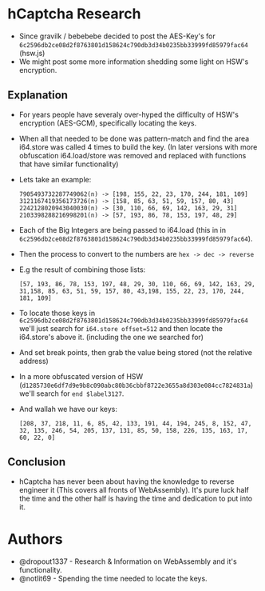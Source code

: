 # hCaptcha Research
- Since gravilk / bebebebe decided to post the AES-Key's for `6c2596db2ce08d2f8763801d158624c790db3d34b0235bb33999fd85979fac64` (hsw.js)
- We might post some more information shedding some light on HSW's encryption.

## Explanation
- For years people have severaly over-hyped the difficulty of HSW's encryption (AES-GCM), specifically locating the keys.
- When all that needed to be done was pattern-match and find the area i64.store was called 4 times to build the key. (In later versions with more obfuscation i64.load/store was removed and replaced with functions that have similar functionality)

- Lets take an example:
  ```
  7905493732287749062(n) -> [198, 155, 22, 23, 170, 244, 181, 109]
  3121167419356173726(n) -> [158, 85, 63, 51, 59, 157, 80, 43]
  2242128020943040030(n) -> [30, 110, 66, 69, 142, 163, 29, 31]
  2103398288216998201(n) -> [57, 193, 86, 78, 153, 197, 48, 29]
  ```
- Each of the Big Integers are being passed to i64.load (this in in `6c2596db2ce08d2f8763801d158624c790db3d34b0235bb33999fd85979fac64`).
- Then the process to convert to the numbers are `hex -> dec -> reverse`
- E.g the result of combining those lists:
  ```
  [57, 193, 86, 78, 153, 197, 48, 29, 30, 110, 66, 69, 142, 163, 29, 31,158, 85, 63, 51, 59, 157, 80, 43,198, 155, 22, 23, 170, 244, 181, 109]
  ```

- To locate those keys in `6c2596db2ce08d2f8763801d158624c790db3d34b0235bb33999fd85979fac64` we'll just search for `i64.store offset=512` and then locate the i64.store's above it. (including the one we searched for)
- And set break points, then grab the value being stored (not the relative address)

- In a more obfuscated version of HSW (`d1285730e6df7d9e9b8c090abc80b36cbbf8722e3655a8d303e084cc7824831a`) we'll search for `end $label3127`.
- And wallah we have our keys:
  ```
  [208, 37, 218, 11, 6, 85, 42, 133, 191, 44, 194, 245, 8, 152, 47, 32, 135, 246, 54, 205, 137, 131, 85, 50, 158, 226, 135, 163, 17, 60, 22, 0]
  ```

## Conclusion
- hCaptcha has never been about having the knowledge to reverse engineer it (This covers all fronts of WebAssembly). It's pure luck half the time and the other half is having the time and dedication to put into it.

# Authors
- @dropout1337 - Research & Information on WebAssembly and it's functionality.
- @notlit69 - Spending the time needed to locate the keys.

